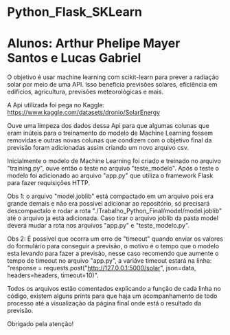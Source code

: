 # Python_Flask_SKLearn
# Alunos: Arthur Phelipe Mayer Santos e Lucas Gabriel

O objetivo é usar machine learning com scikit-learn para prever a radiação solar por meio de uma API. Isso beneficia previsões solares, eficiência em edifícios, agricultura, previsões meteorológicas e mais.

A Api utilizada foi pega no Kaggle: https://www.kaggle.com/datasets/dronio/SolarEnergy

Ouve uma limpeza dos dados dessa Api para que algumas colunas que eram inúteis para o treinamento do modelo de Machine Learning fossem removidas e outras novas colunas que condizem com o objetivo final da previsão foram adicionadas assim criando um novo arquivo csv.

Inicialmente o modelo de Machine Learning foi criado e treinado no arquivo "training.py", ouve então o teste no arquivo "teste_modelo".
Após o teste o modelo foi adicionado ao arquivo "app.py" que utiliza o framework Flask para fazer requisições HTTP.

Obs 1: o arquivo "model.joblib" está compactado em um arquivo pois era grande demais e não era possível adicionar ao repositório, só precisará descompactalo e rodar a rota  "./Trabalho_Python_Final/model/model.joblib" até o arquivo ja está adicionada. Caso tirar o arquivo
joblib da pasta model deverá mudar a rota nos arquivos "app.py" e "teste_modelo.py".

Obs 2: É possível que ocorra um erro de "timeout" quando enviar os valores do formulário para conseguir a previsão, o motivo é o tempo que o modelo esta levando para fazer a previsão, nesse caso recomendo que aumente o tempo de timeout no arquivo "app.py", a variáve
timeout estará na linha: 
"response = requests.post("http://127.0.0.1:5000/solar", json=data, headers=headers, timeout=10)".

Todos os arquivos estão comentados explicando a função de cada linha no código, existem alguns prints para que haja um acompanhamento de todo processo até a visualização da página final onde está o resultado da previsão. 

Obrigado pela atenção!

